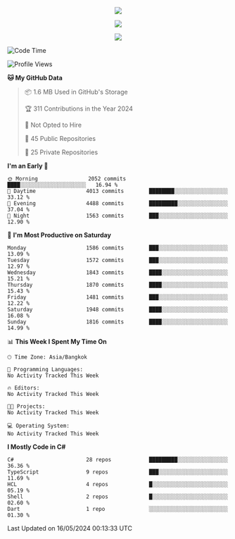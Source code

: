 <p align="center">
  <a href="say-hi.gif"> 
    <img align="center" src="say-hi.gif"/>
  </a>
</p>
<p align="center">
  <a href="https://github.com/htthinh1999">
    <img align="center" src="https://github-readme-stats-kappa-pink.vercel.app/api?username=htthinh1999&show_icons=true&count_private=true&theme=dracula"/>
  </a>
</p>
<p align="center">
  <a href="https://github.com/htthinh1999">
    <img src="https://github-readme-stats-kappa-pink.vercel.app/api/top-langs/?username=htthinh1999&layout=compact&langs_count=6&count_private=true&hide=tsql,hlsl,glsl,shaderlab&theme=dracula"/>
  </a>
</p>

<!--START_SECTION:waka-->
![Code Time](http://img.shields.io/badge/Code%20Time-0%20secs-blue)

![Profile Views](http://img.shields.io/badge/Profile%20Views-0-blue)

**🐱 My GitHub Data** 

> 📦 1.6 MB Used in GitHub's Storage 
 > 
> 🏆 311 Contributions in the Year 2024
 > 
> 🚫 Not Opted to Hire
 > 
> 📜 45 Public Repositories 
 > 
> 🔑 25 Private Repositories 
 > 
**I'm an Early 🐤** 

```text
🌞 Morning                2052 commits        ████░░░░░░░░░░░░░░░░░░░░░   16.94 % 
🌆 Daytime                4013 commits        ████████░░░░░░░░░░░░░░░░░   33.12 % 
🌃 Evening                4488 commits        █████████░░░░░░░░░░░░░░░░   37.04 % 
🌙 Night                  1563 commits        ███░░░░░░░░░░░░░░░░░░░░░░   12.90 % 
```
📅 **I'm Most Productive on Saturday** 

```text
Monday                   1586 commits        ███░░░░░░░░░░░░░░░░░░░░░░   13.09 % 
Tuesday                  1572 commits        ███░░░░░░░░░░░░░░░░░░░░░░   12.97 % 
Wednesday                1843 commits        ████░░░░░░░░░░░░░░░░░░░░░   15.21 % 
Thursday                 1870 commits        ████░░░░░░░░░░░░░░░░░░░░░   15.43 % 
Friday                   1481 commits        ███░░░░░░░░░░░░░░░░░░░░░░   12.22 % 
Saturday                 1948 commits        ████░░░░░░░░░░░░░░░░░░░░░   16.08 % 
Sunday                   1816 commits        ████░░░░░░░░░░░░░░░░░░░░░   14.99 % 
```


📊 **This Week I Spent My Time On** 

```text
🕑︎ Time Zone: Asia/Bangkok

💬 Programming Languages: 
No Activity Tracked This Week

🔥 Editors: 
No Activity Tracked This Week

🐱‍💻 Projects: 
No Activity Tracked This Week

💻 Operating System: 
No Activity Tracked This Week
```

**I Mostly Code in C#** 

```text
C#                       28 repos            █████████░░░░░░░░░░░░░░░░   36.36 % 
TypeScript               9 repos             ███░░░░░░░░░░░░░░░░░░░░░░   11.69 % 
HCL                      4 repos             █░░░░░░░░░░░░░░░░░░░░░░░░   05.19 % 
Shell                    2 repos             █░░░░░░░░░░░░░░░░░░░░░░░░   02.60 % 
Dart                     1 repo              ░░░░░░░░░░░░░░░░░░░░░░░░░   01.30 % 
```




 Last Updated on 16/05/2024 00:13:33 UTC
<!--END_SECTION:waka-->
